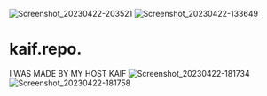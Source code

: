 ![Screenshot_20230422-203521](https://user-images.githubusercontent.com/98528577/233792308-8b3b1e8c-a33a-46b7-8f8b-92984803605e.png)
![Screenshot_20230422-133649](https://user-images.githubusercontent.com/98528577/233779044-18abf5aa-d868-46fb-a9b8-54c248a131c4.png)
# kaif.repo.
I WAS MADE BY MY HOST KAIF
![Screenshot_20230422-181734](https://user-images.githubusercontent.com/98528577/233785793-d3917d86-d7de-45fc-9277-61f3267f9cba.png)
![Screenshot_20230422-181758](https://user-images.githubusercontent.com/98528577/233785794-85d110ec-7b6a-4e57-9f57-9e15c2cc4a01.png)
